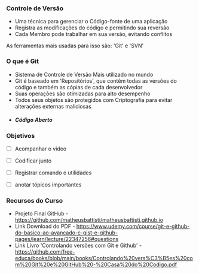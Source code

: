 ###  Controle de Versão

* Uma técnica para gerenciar o Código-fonte de uma aplicação
* Registra as modificações do código e permitindo sua reversão
* Cada Membro pode trabalhar em sua versão, evitando conflitos

As ferramentas mais usadas para isso são: 'Git' e 'SVN'

### O que é Git

* Sistema de Controle de Versão Mais utilizado no mundo
* Git é baseado em 'Repositórios',  que contêm todas as versões do código e também as cópias de cada desenvolvedor
* Suas operações são otimizadas para alto desempenho
* Todos seus objetos são protegidos com Criptografia para evitar alterações externas maliciosas
* ##### Código Aberto


### Objetivos

- [ ] Acompanhar o video 
- [ ] Codificar junto
- [ ] Registrar comando e utilidades
- [ ] anotar tópicos importantes


### Recursos do Curso

* Projeto Final GitHub - https://github.com/matheusbattisti/matheusbattisti.github.io
* Link Download do PDF - https://www.udemy.com/course/git-e-github-do-basico-ao-avancado-c-gist-e-github-pages/learn/lecture/22347256#questions
* Link Livro 'Controlando versões com Git e Github' - https://github.com/free-educa/books/blob/main/books/Controlando%20vers%C3%B5es%20com%20Git%20e%20GitHub%20-%20Casa%20do%20Codigo.pdf
